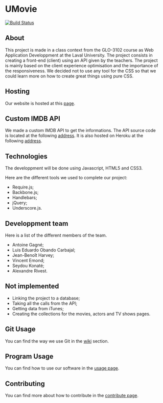 # UMovie

[![Build Status](https://travis-ci.com/GLO3102/team01.svg?token=z8MuAdp4BiCLDyKa2y46&branch=master)](https://travis-ci.com/GLO3102/team01)

## About

This project is made in a class context from the GLO-3102 course as Web Application Developpment at the Laval University. The project consists in creating a front-end (client) using an API given by the teachers. The project is mainly based on the client experience optimisation and the importance of the responsiveness. We decided not to use any tool for the CSS so that we could learn more on how to create great things using pure CSS.

## Hosting

Our website is hosted at this [page](http://umovie-team01-h2016.herokuapp.com/UMovie/).

## Custom IMDB API

We made a custom IMDB API to get the informations. The API source code is located at the following [address](https://github.com/AntoineGagne/imdb-api-request).
It is also hosted on Heroku at the following [address](http://imdb-api-request.herokuapp.com).

## Technologies

The developpment will be done using Javascript, HTML5 and CSS3.

Here are the different tools we used to complete our project:

- Require.js;
- Backbone.js;
- Handlebars;
- jQuery;
- Underscore.js.

## Developpment team

Here is a list of the different members of the team.

- Antoine Gagné;
- Luis Eduardo Obando Carbajal;
- Jean-Benoît Harvey;
- Vincent Emond;
- Seydou Konaté;
- Alexandre Rivest.

## Not implemented

- Linking the project to a database;
- Taking all the calls from the API;
- Getting data from iTunes;
- Creating the collections for the movies, actors and TV shows pages.

## Git Usage

You can find the way we use Git in the [wiki](https://github.com/GLO3102/team01/wiki) section.

## Program Usage

You can find how to use our software in the [usage page](USAGES.md).

## Contributing

You can find more about how to contribute in the [contribute page](CONTRIBUTING.md).
